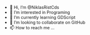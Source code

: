 - 👋 Hi, I’m @NiklasRistCds
- 👀 I’m interested in Programing
- 🌱 I’m currently learning GDScript
- 💞️ I’m looking to collaborate on GitHub
- 📫 How to reach me ...

<!---
NiklasRistCds/NiklasRistCds is a ✨ special ✨ repository because its `README.md` (this file) appears on your GitHub profile.
You can click the Preview link to take a look at your changes.
--->
